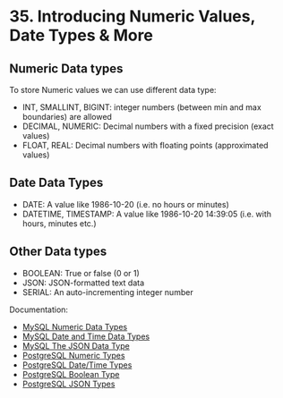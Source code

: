 # 35. Introducing Numeric Values, Date Types & More

## Numeric Data types

To store Numeric values we can use different data type:

- INT, SMALLINT, BIGINT: integer numbers (between min and max boundaries) are allowed
- DECIMAL, NUMERIC: Decimal numbers with a fixed precision (exact values)
- FLOAT, REAL: Decimal numbers with floating points (approximated values)

## Date Data Types

- DATE: A value like 1986-10-20 (i.e. no hours or minutes)
- DATETIME, TIMESTAMP: A value like 1986-10-20 14:39:05 (i.e. with hours, minutes etc.)

## Other Data types

- BOOLEAN: True or false (0 or 1)
- JSON: JSON-formatted text data
- SERIAL: An auto-incrementing integer number

Documentation:

- [MySQL Numeric Data Types](https://dev.mysql.com/doc/refman/8.0/en/numeric-types.html)
- [MySQL Date and Time Data Types](https://dev.mysql.com/doc/refman/8.0/en/date-and-time-types.html)
- [MySQL The JSON Data Type](https://dev.mysql.com/doc/refman/8.0/en/json.html)
- [PostgreSQL Numeric Types](https://www.postgresql.org/docs/current/datatype-numeric.html)
- [PostgreSQL Date/Time Types](https://www.postgresql.org/docs/current/datatype-datetime.html)
- [PostgreSQL Boolean Type](https://www.postgresql.org/docs/current/datatype-boolean.html)
- [PostgreSQL JSON Types](https://www.postgresql.org/docs/current/datatype-json.html)
